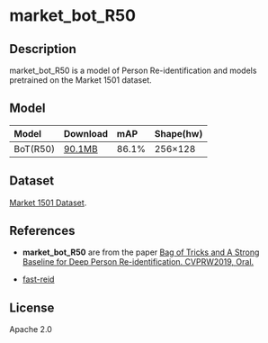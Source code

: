 <!--- SPDX-License-Identifier: Apache-2.0 -->

# market_bot_R50

## Description

market_bot_R50 is a model of Person Re-identification and models pretrained on the Market 1501 dataset.

## Model

|Model                      |Download                   |mAP                        |Shape(hw)                  |
|:--------------------------|:--------------------------|:--------------------------|:--------------------------|
|BoT(R50)                   |[90.1MB](market_bot_R50.pt)|86.1%                      |256×128                    |

## Dataset

[Market 1501 Dataset](https://zheng-lab.cecs.anu.edu.au/Project/project_reid.html).

## References

* **market_bot_R50** are from the paper
  [Bag of Tricks and A Strong Baseline for Deep Person Re-identification. CVPRW2019, Oral.](http://openaccess.thecvf.com/content_CVPRW_2019/papers/TRMTMCT/Luo_Bag_of_Tricks_and_a_Strong_Baseline_for_Deep_Person_CVPRW_2019_paper.pdf)

* [fast-reid](https://github.com/JDAI-CV/fast-reid)

## License

Apache 2.0

